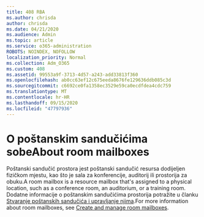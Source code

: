 ```yaml
---
title: 408 RBA
ms.author: chrisda
author: chrisda
ms.date: 04/21/2020
ms.audience: Admin
ms.topic: article
ms.service: o365-administration
ROBOTS: NOINDEX, NOFOLLOW
localization_priority: Normal
ms.collection: Adm_O365
ms.custom: 408
ms.assetid: 99553a9f-3713-4d57-a243-add33813f360
ms.openlocfilehash: ab0cc63ef12c675eeda8676fe129636ddb085c3d
ms.sourcegitcommit: c6692ce0fa1358ec3529e59ca0ecdfdea4cdc759
ms.translationtype: MT
ms.contentlocale: hr-HR
ms.lasthandoff: 09/15/2020
ms.locfileid: "47797936"
---
```

# <a name="about-room-mailboxes"></a><span data-ttu-id="e10ac-102">O poštanskim sandučićima sobe</span><span class="sxs-lookup"><span data-stu-id="e10ac-102">About room mailboxes</span></span>

<span data-ttu-id="e10ac-103">Poštanski sandučić prostora jest poštanski sandučić resursa dodijeljen fizičkom mjestu, kao što je sala za konferencije, auditorij ili prostorija za obuku.</span><span class="sxs-lookup"><span data-stu-id="e10ac-103">A room mailbox is a resource mailbox that's assigned to a physical location, such as a conference room, an auditorium, or a training room.</span></span> <span data-ttu-id="e10ac-104">Dodatne informacije o poštanskim sandučićima prostorija potražite u članku [Stvaranje poštanskih sandučića i upravljanje njima](https://go.microsoft.com/fwlink/p/?linkid=717533).</span><span class="sxs-lookup"><span data-stu-id="e10ac-104">For more information about room mailboxes, see [Create and manage room mailboxes](https://go.microsoft.com/fwlink/p/?linkid=717533).</span></span>
